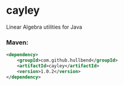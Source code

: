 # cayley

Linear Algebra utilities for Java

### Maven:

```xml
<dependency>
    <groupId>com.github.hullbend</groupId>
    <artifactId>cayley</artifactId>
    <version>1.0.2</version>
</dependency>
```
